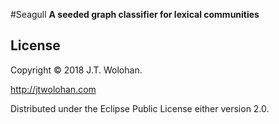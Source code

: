 #Seagull
**A seeded graph classifier for lexical communities**

## License

Copyright © 2018 J.T. Wolohan. 

http://jtwolohan.com

Distributed under the Eclipse Public License either version 2.0.
